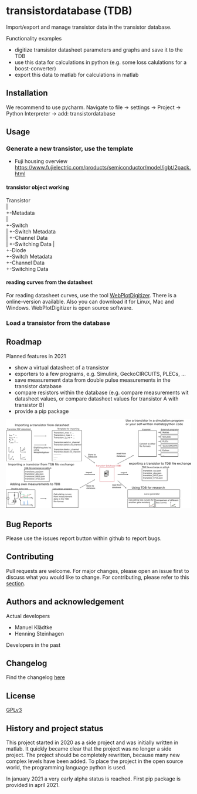 # transistordatabase (TDB)
Import/export and manage transistor data in the transistor database.

Functionality examples
 * digitize transistor datasheet parameters and graphs and save it to the TDB
 * use this data for calculations in python (e.g. some loss calulations for a boost-converter)
 * export this data to matlab for calculations in matlab



## Installation
We recommend to use pycharm. Navigate to file -> settings -> Project -> Python Interpreter -> add: transistordatabase

## Usage
### Generate a new transistor, use the template
 * Fuji housing overview https://www.fujielectric.com/products/semiconductor/model/igbt/2pack.html

#### transistor object working
Transistor      
 |     
 +-Metadata      
 |     
 +-Switch     
 |  +-Switch Metadata     
 |  +-Channel Data     
 |  +-Switching Data
 |          
 +-Diode     
    +-Switch Metadata     
    +-Channel Data     
    +-Switching Data     




#### reading curves from the datasheet
For reading datasheet curves, use the tool [WebPlotDigitizer](https://automeris.io/WebPlotDigitizer/). There is a online-version available. Also you can download it for Linux, Mac and Windows. WebPlotDigitizer is open source software.

### Load a transistor from the database



## Roadmap
Planned features in 2021
* show a virtual datasheet of a transistor
* exporters to a few programs, e.g. Simulink, GeckoCIRCUITS, PLECs, ...
* save measurement data from double pulse measurements in the transistor database
* compare resistors within the database (e.g. compare measurements wit datasheet values, or compare datasheet values for transistor A with transistor B)
* provide a pip package

![](documentation/Workflow.png)


## Bug Reports
Please use the issues report button within github to report bugs.

## Contributing
Pull requests are welcome. For major changes, please open an issue first to discuss what you would like to change.
For contributing, please refer to this [section](Contributing.md).

## Authors and acknowledgement
Actual developers
* Manuel Klädtke
* Henning Steinhagen     

Developers in the past


## Changelog
Find the changelog [here](CHANGELOG.md)

## License
[GPLv3](https://choosealicense.com/licenses/gpl-3.0/)

## History and project status
This project started in 2020 as a side project and was initially written in matlab. It quickly became clear that the project was no longer a side project. The project should be completely rewritten, because many new complex levels have been added. To place the project in the open source world, the programming language python is used.      

In january 2021 a very early alpha status is reached. First pip package is provided in april 2021.
